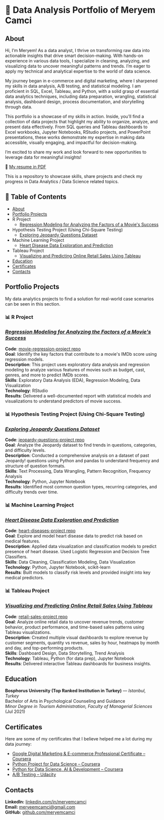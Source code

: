 # 🎯 Data Analysis Portfolio of Meryem Camci

## About
Hi, I’m Meryem! As a data analyst, I thrive on transforming raw data into actionable insights that drive smart decision-making. With hands-on experience in various data tools, I specialize in cleaning, analyzing, and visualizing data to uncover meaningful patterns and trends. I’m eager to apply my technical and analytical expertise to the world of data science.

My journey began in e-commerce and digital marketing, where I sharpened my skills in data analysis, A/B testing, and statistical modeling. I am proficient in SQL, Excel, Tableau, and Python, with a solid grasp of essential data analytics techniques, including data preparation, wrangling, statistical analysis, dashboard design, process documentation, and storytelling through data.

This portfolio is a showcase of my skills in action. Inside, you’ll find a collection of data projects that highlight my ability to organize, analyze, and present data effectively. From SQL queries and Tableau dashboards to Excel workbooks, Jupyter Notebooks, RStudio projects, and PowerPoint presentations, these works demonstrate my expertise in making data accessible, visually engaging, and impactful for decision-making.

I’m excited to share my work and look forward to new opportunities to leverage data for meaningful insights!

📄 [My resume in PDF](https://drive.google.com/file/d/1WAVcApdOBeZpGgurMpRxmtPQ3v_nz_9i/view?usp=sharing)

This is a repository to showcase skills, share projects and check my progress in Data Analytics / Data Science related topics.

## 📌 Table of Contents

* [About](#about)
* [Portfolio Projects](#portfolio-projects)
* R Project  
  * [Regression Modeling for Analyzing the Factors of a Movie's Success](#regression-modeling-for-analyzing-the-factors-of-a-movies-success)
* Hypothesis Testing Project (Using Chi-Square Testing)
  * [Exploring Jeopardy Questions Dataset](#exploring-jeopardy-questions-dataset)
* Machine Learning Project
  * [Heart Disease Data Exploration and Prediction](#heart-disease-data-exploration-and-prediction)
* Tableau Project
  * [Visualizing and Predicting Online Retail Sales Using Tableau](#visualizing-and-predicting-online-retail-sales-using-tableau)
* [Education](#education)
* [Certificates](#certificates)
* [Contacts](#contacts)

## Portfolio Projects  

My data analytics projects to find a solution for real-world case scenarios can be seen in this section. 

### 📊 R Project  
### *[Regression Modeling for Analyzing the Factors of a Movie's Success](https://github.com/meryemcamci/movie-regression-project)*
 **Code**: [movie-regression-project repo](https://github.com/meryemcamci/movie-regression-project)
<br> **Goal**: Identify the key factors that contribute to a movie's IMDb score using regression models.
<br> **Description**: This project uses exploratory data analysis and regression modeling to analyze various features of movies such as budget, cast, genres, and more to predict IMDb scores.
<br> **Skills**: Exploratory Data Analysis (EDA), Regression Modeling, Data Visualization 
<br> **Technology**: RStudio
<br> **Results**: Delivered a well-documented report with statistical models and visualizations to understand predictors of movie success.

### 📊 Hypothesis Testing Project (Using Chi-Square Testing)
### *[Exploring Jeopardy Questions Dataset](https://github.com/meryemcamci/jeopardy-questions-project)*
 **Code**: [jeopardy-questions-project repo](https://github.com/meryemcamci/jeopardy-questions-project)
<br> **Goal**: Analyze the Jeopardy dataset to find trends in questions, categories, and difficulty levels.
<br> **Description**: Conducted a comprehensive analysis on a dataset of past Jeopardy! questions using Python and pandas to understand frequency and structure of question formats.
<br> **Skills**: Text Processing, Data Wrangling, Pattern Recognition, Frequency Analysis
<br> **Technology**: Python, Jupyter Notebook 
<br> **Results**: Identified most common question types, recurring categories, and difficulty trends over time.

### 📊 Machine Learning Project
### *[Heart Disease Data Exploration and Prediction](https://github.com/meryemcamci/heart-diseases-project)*
 **Code**: [heart-diseases-project repo](https://github.com/meryemcamci/heart-diseases-project) 
<br> **Goal**: Explore and model heart disease data to predict risk based on medical features. 
<br> **Description**: Applied data visualization and classification models to predict presence of heart disease. Used Logistic Regression and Decision Tree Classifiers. 
<br> **Skills**: Data Cleaning, Classification Modeling, Data Visualization 
<br> **Technology**: Python, Jupyter Notebook, scikit-learn 
<br> **Results**: Built models to classify risk levels and provided insight into key medical predictors.

### 📊 Tableau Project
### *[Visualizing and Predicting Online Retail Sales Using Tableau](https://github.com/meryemcamci/retail-sales-project)*
**Code**: [retail-sales-project repo](https://github.com/meryemcamci/retail-sales-project) 
<br> **Goal**: Analyze online retail data to uncover revenue trends, customer behavior, product performance, and time-based sales patterns using Tableau visualizations.
<br> **Description**: Created multiple visual dashboards to explore revenue by customer segments, quantity vs revenue, sales by hour, heatmaps by month and day, and top-performing products.
<br> **Skills**: Dashboard Design, Data Storytelling, Trend Analysis
<br> **Technology**: Tableau, Python (for data prep), Jupyter Notebook
<br> **Results**: Delivered interactive Tableau dashboards for business insights.

## Education  

**Bosphorus University (Top Ranked Institution in Turkey)** — *Istanbul, Turkey*  
Bachelor of Arts in Psychological Counseling and Guidance
<br> *Minor Degree in Tourism Administration, Faculty of Managerial Sciences*  
(Jul 2021)

## Certificates 

Here are some of my certificates that I believe helped me a lot during my data journey:

* [Google Digital Marketing & E-commerce Professional Certificate – Coursera](https://coursera.org/share/29facdf340e872ce32c4ba1d69f3c448)
* [Python Project for Data Science – Coursera](https://coursera.org/share/e44ab96f41677bd0adce5fbee2bae8e4)
* [Python for Data Science, AI & Development – Coursera](https://coursera.org/share/65b7ed491f6b1c1b804dbbc4cbbbda7a)
* [A/B Testing – Udacity](https://www.udacity.com/enrollment/ud257)

## Contacts  

**LinkedIn:** [linkedin.com/in/meryemcamci](https://www.linkedin.com/in/meryemcamci/)  
**Email:** meryeemcamci@gmail.com  
**GitHub:** [github.com/meryemcamci](https://github.com/meryemcamci)
